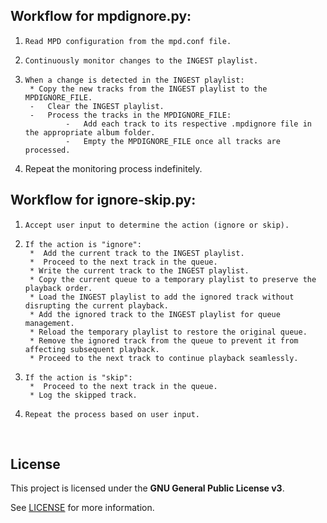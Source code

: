 ## Workflow for **mpdignore.py**:

1.     Read MPD configuration from the mpd.conf file.
2.     Continuously monitor changes to the INGEST playlist.
3.     When a change is detected in the INGEST playlist:
		* Copy the new tracks from the INGEST playlist to the MPDIGNORE_FILE.
		- 	Clear the INGEST playlist.
		- 	Process the tracks in the MPDIGNORE_FILE:
				- 	Add each track to its respective .mpdignore file in the appropriate album folder.
				- 	Empty the MPDIGNORE_FILE once all tracks are processed.
4. Repeat the monitoring process indefinitely.

## Workflow for **ignore-skip.py:**

1.     Accept user input to determine the action (ignore or skip).
2.     If the action is "ignore":
		*  Add the current track to the INGEST playlist.
		*  Proceed to the next track in the queue.
		* Write the current track to the INGEST playlist.
		* Copy the current queue to a temporary playlist to preserve the playback order.
		* Load the INGEST playlist to add the ignored track without disrupting the current playback.
		* Add the ignored track to the INGEST playlist for queue management.
		* Reload the temporary playlist to restore the original queue.
		* Remove the ignored track from the queue to prevent it from affecting subsequent playback.
		* Proceed to the next track to continue playback seamlessly.
3.     If the action is "skip":
		*  Proceed to the next track in the queue.
		* Log the skipped track.
4.     Repeat the process based on user input.
&nbsp;

## License

This project is licensed under the **GNU General Public License v3**.

See [LICENSE](../LICENSE) for more information.

